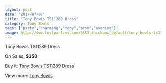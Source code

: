```yaml
---
layout: post
date: '2017-07-05'
title: "Tony Bowls TS11289 Dress"
category: Tony Bowls
tags: ["party","charming","tony","prom","evening"]
image: http://www.lustparties.com/6583-thickbox_default/tony-bowls-ts11289-dress.jpg
---
```

Tony Bowls TS11289 Dress

On Sales: **$358**
<a href="https://www.lustparties.com/en/tony-bowls/2263-tony-bowls-ts11289-dress.html"><amp-img layout="responsive" width="600" height="600" src="//www.lustparties.com/6583-thickbox_default/tony-bowls-ts11289-dress.jpg" alt="Tony Bowls TS11289 Dress 0" /></a>
<a href="https://www.lustparties.com/en/tony-bowls/2263-tony-bowls-ts11289-dress.html"><amp-img layout="responsive" width="600" height="600" src="//www.lustparties.com/6585-thickbox_default/tony-bowls-ts11289-dress.jpg" alt="Tony Bowls TS11289 Dress 1" /></a>
<a href="https://www.lustparties.com/en/tony-bowls/2263-tony-bowls-ts11289-dress.html"><amp-img layout="responsive" width="600" height="600" src="//www.lustparties.com/6584-thickbox_default/tony-bowls-ts11289-dress.jpg" alt="Tony Bowls TS11289 Dress 2" /></a>

Buy it: [Tony Bowls TS11289 Dress](https://www.lustparties.com/en/tony-bowls/2263-tony-bowls-ts11289-dress.html "Tony Bowls TS11289 Dress")

View more: [Tony Bowls](https://www.lustparties.com/en/5-tony-bowls "Tony Bowls")